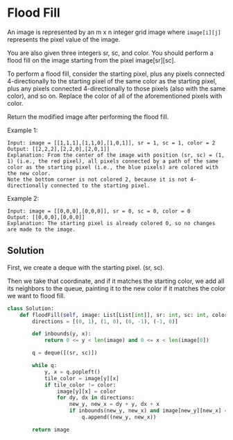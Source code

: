 # Flood Fill

An image is represented by an m x n integer grid image where `image[i][j]` represents the pixel value of the image.

You are also given three integers sr, sc, and color. You should perform a flood fill on the image starting from the pixel image[sr][sc].

To perform a flood fill, consider the starting pixel, plus any pixels connected 4-directionally to the starting pixel of the same color as the starting pixel, plus any pixels connected 4-directionally to those pixels (also with the same color), and so on. Replace the color of all of the aforementioned pixels with color.

Return the modified image after performing the flood fill.

Example 1:

```
Input: image = [[1,1,1],[1,1,0],[1,0,1]], sr = 1, sc = 1, color = 2
Output: [[2,2,2],[2,2,0],[2,0,1]]
Explanation: From the center of the image with position (sr, sc) = (1, 1) (i.e., the red pixel), all pixels connected by a path of the same color as the starting pixel (i.e., the blue pixels) are colored with the new color.
Note the bottom corner is not colored 2, because it is not 4-directionally connected to the starting pixel.
```

Example 2:

```
Input: image = [[0,0,0],[0,0,0]], sr = 0, sc = 0, color = 0
Output: [[0,0,0],[0,0,0]]
Explanation: The starting pixel is already colored 0, so no changes are made to the image.
```

## Solution

First, we create a deque with the starting pixel. (sr, sc).

Then we take that coordinate, and if it matches the starting color, we
add all its neighbors to the queue, painting it to the new color if it
matches the color we want to flood fill.

```py
class Solution:
    def floodFill(self, image: List[List[int]], sr: int, sc: int, color: int) -> List[List[int]]:
        directions = [(0, 1), (1, 0), (0, -1), (-1, 0)]

        def inbounds(y, x):
            return 0 <= y < len(image) and 0 <= x < len(image[0])

        q = deque([(sr, sc)])

        while q:
            y, x = q.popleft()
            tile_color = image[y][x]
            if tile_color != color:
                image[y][x] = color
                for dy, dx in directions:
                    new_y, new_x = dy + y, dx + x
                    if inbounds(new_y, new_x) and image[new_y][new_x] == tile_color:
                        q.append((new_y, new_x))

        return image
```
